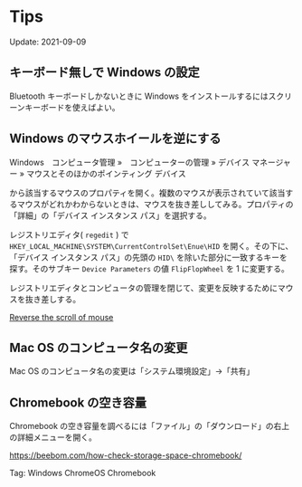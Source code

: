 Tips
=====

Update: 2021-09-09

## キーボード無しで Windows の設定

Bluetooth キーボードしかないときに Windows をインストールするにはスクリーンキーボードを使えばよい。

## Windows のマウスホイールを逆にする

Windows　コンピュータ管理 »　コンピューターの管理 » デバイス マネージャー » マウスとそのほかのポインティング デバイス

から該当するマウスのプロパティを開く。複数のマウスが表示されていて該当するマウスがどれかわからないときは、マウスを抜き差ししてみる。プロパティの「詳細」の「デバイス インスタンス パス」を選択する。

レジストリエディタ( ``regedit`` ) で ``HKEY_LOCAL_MACHINE\SYSTEM\CurrentControlSet\Enue\HID`` を開く。その下に、「デバイス インスタンス パス」の先頭の ``HID\`` を除いた部分に一致するキーを探す。そのサブキー ``Device Parameters`` の値 ``FlipFlopWheel`` を 1 に変更する。

レジストリエディタとコンピュータの管理を閉じて、変更を反映するためにマウスを抜き差しする。

[Reverse the scroll of mouse](https://answers.microsoft.com/en-us/windows/forum/all/reverse-the-scroll-of-mouse/334669c3-8a45-4600-830a-8df628d7415e?auth=1)

## Mac OS のコンピュータ名の変更

Mac OS のコンピュータ名の変更は「システム環境設定」→「共有」

## Chromebook の空き容量

Chromebook の空き容量を調べるには「ファイル」の「ダウンロード」の右上の詳細メニューを開く。

<https://beebom.com/how-check-storage-space-chromebook/>

Tag: Windows ChromeOS Chromebook
